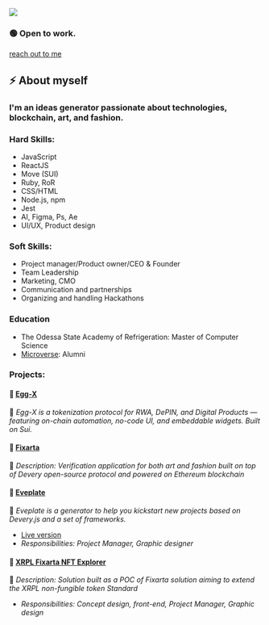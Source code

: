 ![](https://img.shields.io/badge/Microverse-blueviolet)

### 🟢 Open to work.
[reach out to me](mailto:chigiwowwow@gmail.com)


## :zap: About myself  
### I'm an ideas generator passionate about technologies, blockchain, art, and fashion. 
### Hard Skills:
- JavaScript
- ReactJS
- Move (SUI)
- Ruby, RoR
- CSS/HTML
- Node.js, npm
- Jest
- AI, Figma, Ps, Ae
- UI/UX, Product design

### Soft Skills:
- Project manager/Product owner/CEO & Founder
- Team Leadership
- Marketing, CMO
- Communication and partnerships
- Organizing and handling Hackathons

### Education
- The Odessa State Academy of Refrigeration: Master of Computer Science
- [Microverse](https://www.microverse.org/): Alumni 


### Projects:

#### :memo: [Egg-X](https://e99x.com)
:pushpin: *Egg-X is a tokenization protocol for RWA, DePIN, and Digital Products — featuring on-chain automation, no-code UI, and embeddable widgets. Built on Sui.*

#### :memo: [Fixarta](https://www.youtube.com/watch?v=TGr_AIu8tJM)
:pushpin: *Description: Verification application for both art and fashion built on top of Devery open-source protocol and powered on Ethereum blockchain*

#### :memo: [Eveplate](https://github.com/devery/eveplate)
:pushpin: *Eveplate is a generator to help you kickstart new projects based on Devery.js and a set of frameworks.*

- [Live version](https://devery.github.io/eveplate/)
- *Responsibilities: Project Manager, Graphic designer*

#### :memo: [XRPL Fixarta NFT Explorer](https://github.com/petushka1/xrpl-Non-Fungible-Token-Product-Edition-Proposal)
:pushpin: *Description: Solution built as a POC of Fixarta solution aiming to extend the XRPL non-fungible token Standard*
- *Responsibilities: Concept design, front-end, Project Manager, Graphic design*
